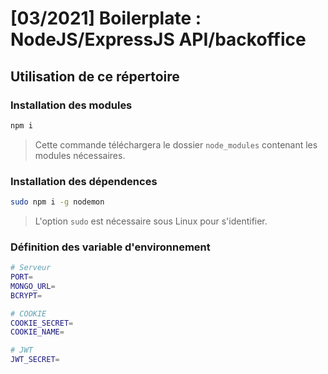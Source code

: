 # [03/2021] Boilerplate : NodeJS/ExpressJS API/backoffice
## Utilisation de ce répertoire

### Installation des modules

```bash
npm i
```

> Cette commande téléchargera le dossier `node_modules` contenant les modules nécessaires.

### Installation des dépendences

```bash
sudo npm i -g nodemon
```

> L'option `sudo` est nécessaire sous Linux pour s'identifier.

### Définition des variable d'environnement

```bash
# Serveur
PORT=
MONGO_URL=
BCRYPT=

# COOKIE
COOKIE_SECRET=
COOKIE_NAME=

# JWT
JWT_SECRET=
```
